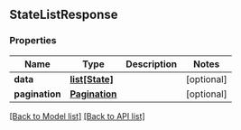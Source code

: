 ## StateListResponse

### Properties
Name | Type | Description | Notes
------------ | ------------- | ------------- | -------------
**data** | [**list[State]**](#State) |  | [optional] 
**pagination** | [**Pagination**](#Pagination) |  | [optional] 

[[Back to Model list]](#documentation-for-models) [[Back to API list]](#documentation-for-api-endpoints)


